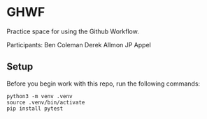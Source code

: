 
# GHWF

Practice space for using the Github Workflow.

Participants:
Ben Coleman
Derek Allmon 
JP Appel


## Setup

Before you begin work with this repo, run the following commands:

```
python3 -m venv .venv
source .venv/bin/activate
pip install pytest
```
